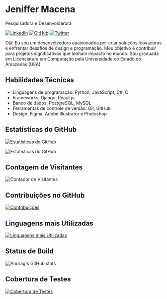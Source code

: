 <!-- Seu nome ou username -->
# Jeniffer Macena

<!-- Slogan ou descrição curta -->
Pesquisadora e Desenvolderora

<!-- Ícones de contato -->
[![LinkedIn](https://img.shields.io/badge/-LinkedIn-blue?style=flat&logo=linkedin&logoColor=white)](https://www.linkedin.com/in/in/jeniffer-macena/)
[![GitHub](https://img.shields.io/badge/-GitHub-black?style=flat&logo=github&logoColor=white)](https://www.behance.net/jeniffemacena)
[![Twitter](https://img.shields.io/badge/-Instagram-blue?style=flat&logo=twitter&logoColor=white)](https://www.instagram.com/jenmacena/)

<!-- Breve descrição sobre você -->
Olá! Eu sou um desenvolvedora apaixonadoa por criar soluções inovadoras e enfrentar desafios de design e programação. Meu objetivo é contribuir para projetos significativos que tenham impacto no mundo. Sou graduada em Licenciatura em Computação pela Universidade do Estado do Amazonas (UEA).

<!-- Habilidades técnicas -->
## Habilidades Técnicas

- Linguagens de programação: Python, JavaScript, C#, C
- Frameworks: Django, React.js
- Banco de dados: PostgreSQL, MySQL
- Ferramentas de controle de versão: Git, GitHub
- Design: Figma, Adobe Illustrator e Photoshop

<!-- Estatísticas do GitHub -->
## Estatísticas do GitHub

![Estatísticas do GitHub](https://github-readme-stats.vercel.app/api?username=jenmacena19&show_icons=true&theme=merko)


![Estatísticas do GitHub](https://github-readme-stats.vercel.app/api?username=jenmacena19&show_icons=true&theme=merko)

<!-- Contagem de Visitantes -->
## Contagem de Visitantes

![Contador de Visitantes](https://visitor-badge.laobi.icu/badge?page_id=jenmacena19.jenmacena19)

<!-- Contribuições no GitHub -->
## Contribuições no GitHub

[![Contribuições](https://github-readme-streak-stats.herokuapp.com/?user=seuusuario&theme=dark)](https://github.com/jenmacena19)

<!-- Linguagens mais utilizadas -->
## Linguagens mais Utilizadas

[![Linguagens mais Utilizadas](https://github-readme-stats.vercel.app/api/top-langs/?username=jenmacena19&layout=compact&theme=merko)](https://github.com/jenmacena19)
## Status de Build
<!-- Status de Build 


[![Status de Build](https://img.shields.io/github/workflow/status/jenmacena19/seurepositorio/Nome-da-Action?label=Build&logo=github&logoColor=gruvbox)](https://github.com/seuusuario/seurepositorio/actions) -->
![Anurag's GitHub stats](https://github-readme-stats.vercel.app/api?username=jenmacena19&show_icons=true&theme=transparent)

<!-- Cobertura de Testes -->
## Cobertura de Testes

[![Cobertura de Testes](https://img.shields.io/codecov/c/github/seuusuario/seurepositorio?logo=codecov&logoColor=white)](https://codecov.io/gh/seuusuario/seurepositorio)


<!-- Fim -->

